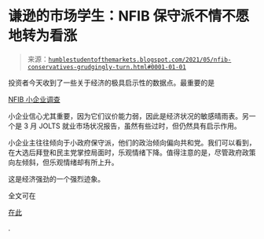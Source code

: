 <!--yml

分类：未分类

日期：2024-05-18 02:00:13

-->

# 谦逊的市场学生：NFIB 保守派不情不愿地转为看涨

> 来源：[`humblestudentofthemarkets.blogspot.com/2021/05/nfib-conservatives-grudgingly-turn.html#0001-01-01`](https://humblestudentofthemarkets.blogspot.com/2021/05/nfib-conservatives-grudgingly-turn.html#0001-01-01)

投资者今天收到了一些关于经济的极具启示性的数据点。最重要的是

[NFIB 小企业调查](https://www.nfib.com/surveys/small-business-economic-trends/)

小企业信心尤其重要，因为它们议价能力弱，因此是经济状况的敏感晴雨表。另一个是 3 月 JOLTS 就业市场状况报告，虽然有些过时，但仍然具有启示作用。

小企业主往往倾向于小政府保守派，他们的政治倾向偏向共和党。我们可以看到，在大选后拜登和民主党掌控局面时，乐观情绪下降。值得注意的是，尽管政府政策向左倾斜，但乐观情绪却有所上升。

这是经济强劲的一个强烈迹象。

全文可在

[在此](https://humblestudentofthemarkets.com/2021/05/11/nfib-conservatives-grudgingly-turn-bullish/)

.
